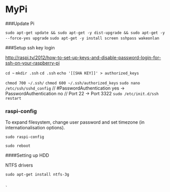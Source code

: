 # MyPi

###Update Pi

`sudo apt-get update && sudo apt-get -y dist-upgrade && sudo apt-get -y --force-yes upgrade`
`sudo apt-get -y install screen sshpass wakeonlan`


###Setup ssh key login

http://raspi.tv/2012/how-to-set-up-keys-and-disable-password-login-for-ssh-on-your-raspberry-pi

`cd ~`
`mkdir .ssh` 
`cd .ssh` 
`echo '[[SHA KEY]]' > authorized_keys`

`chmod 700 ~/.ssh/`
`chmod 600 ~/.ssh/authorized_keys`
`sudo nano /etc/ssh/sshd_config` // #PasswordAuthentication yes -> PasswordAuthentication no
                                 // Port 22 -> Port 3322
`sudo /etc/init.d/ssh restart`

### raspi-config

To expand filesystem, change user password and set timezone (in internationalisation options).

`sudo raspi-config`

`sudo reboot`


####Setting up HDD


NTFS drivers
```
sudo apt-get install ntfs-3g


`


